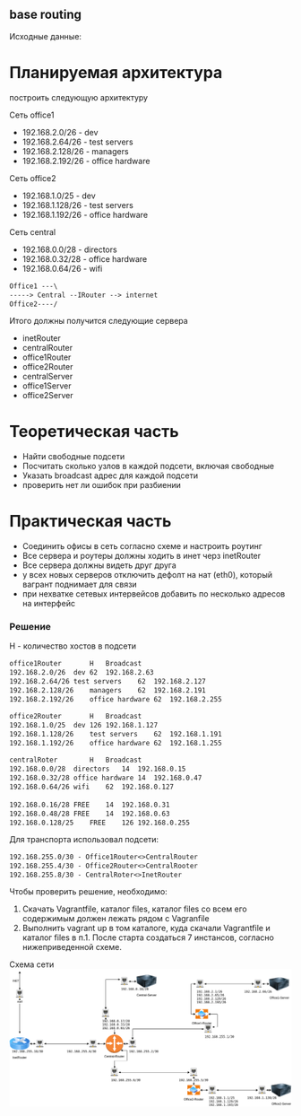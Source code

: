 ## base routing
Исходные данные:
# Планируемая архитектура
построить следующую архитектуру

Сеть office1
- 192.168.2.0/26 - dev
- 192.168.2.64/26 - test servers
- 192.168.2.128/26 - managers
- 192.168.2.192/26 - office hardware

Сеть office2
- 192.168.1.0/25 - dev
- 192.168.1.128/26 - test servers
- 192.168.1.192/26 - office hardware


Сеть central
- 192.168.0.0/28 - directors
- 192.168.0.32/28 - office hardware
- 192.168.0.64/26 - wifi

```
Office1 ---\
-----> Central --IRouter --> internet
Office2----/
```
Итого должны получится следующие сервера
- inetRouter
- centralRouter
- office1Router
- office2Router
- centralServer
- office1Server
- office2Server

# Теоретическая часть
- Найти свободные подсети
- Посчитать сколько узлов в каждой подсети, включая свободные
- Указать broadcast адрес для каждой подсети
- проверить нет ли ошибок при разбиении

# Практическая часть
- Соединить офисы в сеть согласно схеме и настроить роутинг
- Все сервера и роутеры должны ходить в инет черз inetRouter
- Все сервера должны видеть друг друга
- у всех новых серверов отключить дефолт на нат (eth0), который вагрант поднимает для связи
- при нехватке сетевых интервейсов добавить по несколько адресов на интерфейс

### Решение
H - количество хостов в подсети
```
office1Router		H	Broadcast
192.168.2.0/26	dev	62	192.168.2.63
192.168.2.64/26	test servers	62	192.168.2.127
192.168.2.128/26	managers	62	192.168.2.191
192.168.2.192/26	office hardware	62	192.168.2.255
```
```
office2Router		H	Broadcast
192.168.1.0/25	dev	126	192.168.1.127
192.168.1.128/26	test servers	62	192.168.1.191
192.168.1.192/26	office hardware	62	192.168.1.255
```
```
centralRoter		H	Broadcast
192.168.0.0/28	directors	14	192.168.0.15
192.168.0.32/28	office hardware	14	192.168.0.47
192.168.0.64/26	wifi	62	192.168.0.127
			
192.168.0.16/28	FREE	14	192.168.0.31
192.168.0.48/28	FREE	14	192.168.0.63
192.168.0.128/25	FREE	126	192.168.0.255
```
Для транспорта использовал  подсети:
```
192.168.255.0/30 - Office1Router<>CentralRouter
192.168.255.4/30 - Office2Router<>CentralRooter
192.168.255.8/30 - CentralRoter<>InetRouter
```
Чтобы проверить решение, необходимо:

1. Скачать Vagrantfile, каталог files, каталог files со всем его содержимым должен лежать рядом с Vagranfile
2. Выполнить vagrant up  в том каталоге, куда скачали Vagrantfile и каталог files в п.1.
После старта создаться 7 инстансов, согласно нижеприведенной схеме. 

Схема сети
![Схема](./imgs/schema.png)